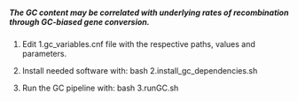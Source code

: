 ##### The GC content may be correlated with underlying rates of recombination through GC-biased gene conversion.


1. Edit 1.gc_variables.cnf file with the respective paths, values and parameters.


2. Install needed software with: bash 2.install_gc_dependencies.sh


3. Run the GC pipeline with: bash 3.runGC.sh

